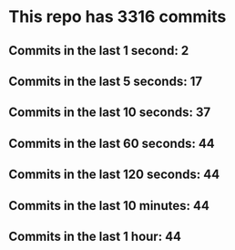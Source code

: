 # This repo has 3316 commits

## Commits in the last 1 second: 2
## Commits in the last 5 seconds: 17
## Commits in the last 10 seconds: 37
## Commits in the last 60 seconds: 44
## Commits in the last 120 seconds: 44
## Commits in the last 10 minutes: 44
## Commits in the last 1 hour: 44
